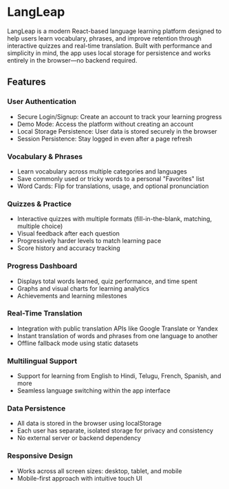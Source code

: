 # LangLeap

LangLeap is a modern React-based language learning platform designed to help users learn vocabulary, phrases, and improve retention through interactive quizzes and real-time translation. Built with performance and simplicity in mind, the app uses local storage for persistence and works entirely in the browser—no backend required.

## Features

### User Authentication
- Secure Login/Signup: Create an account to track your learning progress
- Demo Mode: Access the platform without creating an account
- Local Storage Persistence: User data is stored securely in the browser
- Session Persistence: Stay logged in even after a page refresh

### Vocabulary & Phrases
- Learn vocabulary across multiple categories and languages
- Save commonly used or tricky words to a personal "Favorites" list
- Word Cards: Flip for translations, usage, and optional pronunciation

### Quizzes & Practice
- Interactive quizzes with multiple formats (fill-in-the-blank, matching, multiple choice)
- Visual feedback after each question
- Progressively harder levels to match learning pace
- Score history and accuracy tracking

### Progress Dashboard
- Displays total words learned, quiz performance, and time spent
- Graphs and visual charts for learning analytics
- Achievements and learning milestones

### Real-Time Translation
- Integration with public translation APIs like Google Translate or Yandex
- Instant translation of words and phrases from one language to another
- Offline fallback mode using static datasets

### Multilingual Support
- Support for learning from English to Hindi, Telugu, French, Spanish, and more
- Seamless language switching within the app interface

### Data Persistence
- All data is stored in the browser using localStorage
- Each user has separate, isolated storage for privacy and consistency
- No external server or backend dependency

### Responsive Design
- Works across all screen sizes: desktop, tablet, and mobile
- Mobile-first approach with intuitive touch UI


